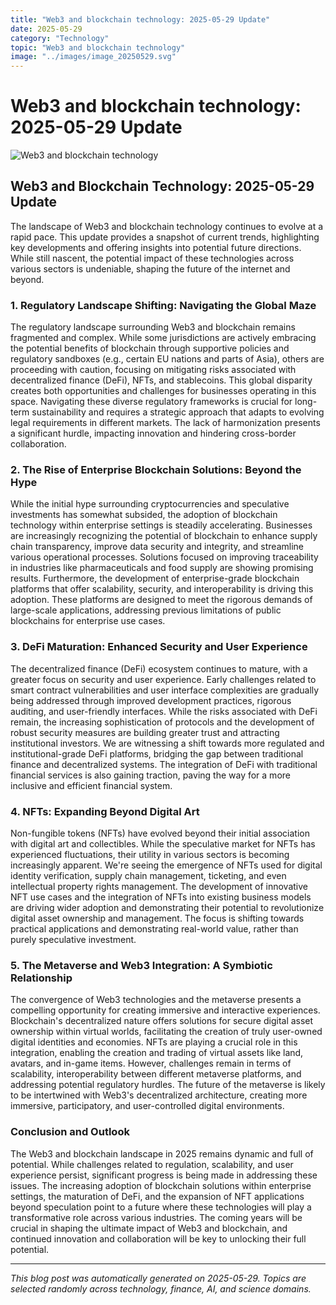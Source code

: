 ```yaml
---
title: "Web3 and blockchain technology: 2025-05-29 Update"
date: 2025-05-29
category: "Technology"
topic: "Web3 and blockchain technology"
image: "../images/image_20250529.svg"
---
```


# Web3 and blockchain technology: 2025-05-29 Update

![Web3 and blockchain technology](../images/image_20250529.svg)

## Web3 and Blockchain Technology: 2025-05-29 Update

The landscape of Web3 and blockchain technology continues to evolve at a rapid pace.  This update provides a snapshot of current trends, highlighting key developments and offering insights into potential future directions.  While still nascent, the potential impact of these technologies across various sectors is undeniable, shaping the future of the internet and beyond.

### 1. Regulatory Landscape Shifting: Navigating the Global Maze

The regulatory landscape surrounding Web3 and blockchain remains fragmented and complex.  While some jurisdictions are actively embracing the potential benefits of blockchain through supportive policies and regulatory sandboxes (e.g., certain EU nations and parts of Asia), others are proceeding with caution, focusing on mitigating risks associated with decentralized finance (DeFi), NFTs, and stablecoins. This global disparity creates both opportunities and challenges for businesses operating in this space. Navigating these diverse regulatory frameworks is crucial for long-term sustainability and requires a strategic approach that adapts to evolving legal requirements in different markets. The lack of harmonization presents a significant hurdle, impacting innovation and hindering cross-border collaboration.

### 2. The Rise of Enterprise Blockchain Solutions: Beyond the Hype

While the initial hype surrounding cryptocurrencies and speculative investments has somewhat subsided, the adoption of blockchain technology within enterprise settings is steadily accelerating.  Businesses are increasingly recognizing the potential of blockchain to enhance supply chain transparency, improve data security and integrity, and streamline various operational processes.  Solutions focused on improving traceability in industries like pharmaceuticals and food supply are showing promising results.  Furthermore, the development of enterprise-grade blockchain platforms that offer scalability, security, and interoperability is driving this adoption.  These platforms are designed to meet the rigorous demands of large-scale applications, addressing previous limitations of public blockchains for enterprise use cases.


### 3.  DeFi Maturation: Enhanced Security and User Experience

The decentralized finance (DeFi) ecosystem continues to mature, with a greater focus on security and user experience.  Early challenges related to smart contract vulnerabilities and user interface complexities are gradually being addressed through improved development practices, rigorous auditing, and user-friendly interfaces.  While the risks associated with DeFi remain, the increasing sophistication of protocols and the development of robust security measures are building greater trust and attracting institutional investors.  We are witnessing a shift towards more regulated and institutional-grade DeFi platforms, bridging the gap between traditional finance and decentralized systems. The integration of DeFi with traditional financial services is also gaining traction, paving the way for a more inclusive and efficient financial system.

### 4.  NFTs: Expanding Beyond Digital Art

Non-fungible tokens (NFTs) have evolved beyond their initial association with digital art and collectibles.  While the speculative market for NFTs has experienced fluctuations, their utility in various sectors is becoming increasingly apparent.  We're seeing the emergence of NFTs used for digital identity verification, supply chain management, ticketing, and even intellectual property rights management.  The development of innovative NFT use cases and the integration of NFTs into existing business models are driving wider adoption and demonstrating their potential to revolutionize digital asset ownership and management.  The focus is shifting towards practical applications and demonstrating real-world value, rather than purely speculative investment.


### 5.  The Metaverse and Web3 Integration: A Symbiotic Relationship

The convergence of Web3 technologies and the metaverse presents a compelling opportunity for creating immersive and interactive experiences.  Blockchain's decentralized nature offers solutions for secure digital asset ownership within virtual worlds, facilitating the creation of truly user-owned digital identities and economies.  NFTs are playing a crucial role in this integration, enabling the creation and trading of virtual assets like land, avatars, and in-game items.  However, challenges remain in terms of scalability, interoperability between different metaverse platforms, and addressing potential regulatory hurdles.  The future of the metaverse is likely to be intertwined with Web3's decentralized architecture, creating more immersive, participatory, and user-controlled digital environments.

### Conclusion and Outlook

The Web3 and blockchain landscape in 2025 remains dynamic and full of potential. While challenges related to regulation, scalability, and user experience persist,  significant progress is being made in addressing these issues. The increasing adoption of blockchain solutions within enterprise settings, the maturation of DeFi, and the expansion of NFT applications beyond speculation point to a future where these technologies will play a transformative role across various industries.  The coming years will be crucial in shaping the ultimate impact of Web3 and blockchain, and continued innovation and collaboration will be key to unlocking their full potential.


---
*This blog post was automatically generated on 2025-05-29. Topics are selected randomly across technology, finance, AI, and science domains.*
